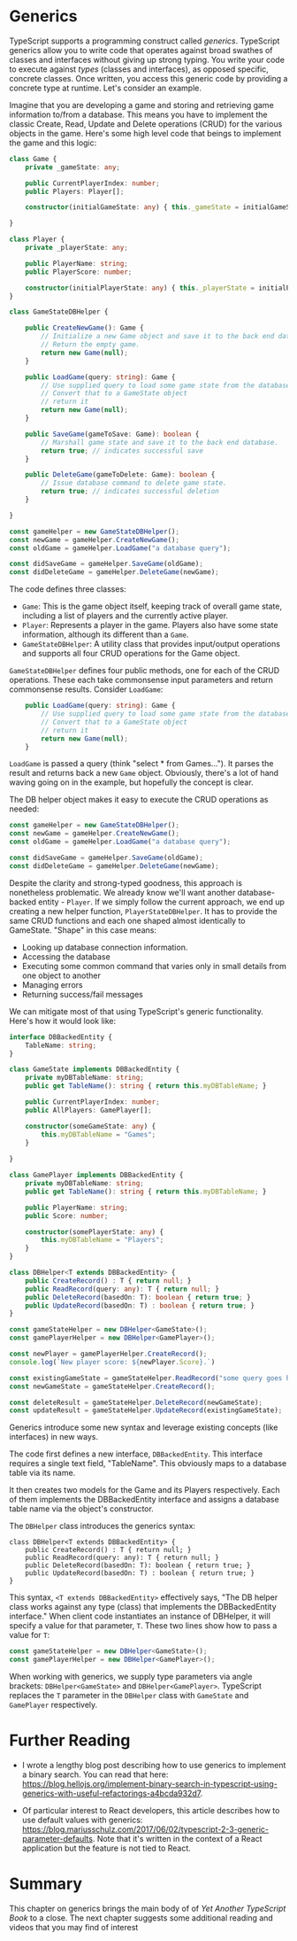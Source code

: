 # Generics

TypeScript supports a programming construct called *generics*. TypeScript generics allow you to write code that operates against broad swathes of classes and interfaces without giving up strong typing. You write your code to execute against *types* (classes and interfaces), as opposed specific, concrete classes. Once written, you access this generic code by providing a concrete type at runtime. Let's consider an example.

Imagine that you are developing a game and storing and retrieving game information to/from a database. This means you have to implement the classic Create, Read, Update and Delete operations (CRUD) for the various objects in the game. Here's some high level code that beings to implement the game and this logic:

```TypeScript
class Game {
    private _gameState: any;

    public CurrentPlayerIndex: number;
    public Players: Player[];

    constructor(initialGameState: any) { this._gameState = initialGameState;}

}

class Player {
    private _playerState: any;

    public PlayerName: string;
    public PlayerScore: number;

    constructor(initialPlayerState: any) { this._playerState = initialPlayerState; }
}

class GameStateDBHelper {

    public CreateNewGame(): Game {
        // Initialize a new Game object and save it to the back end database.
        // Return the empty game.
        return new Game(null);
    }

    public LoadGame(query: string): Game {
        // Use supplied query to load some game state from the database.
        // Convert that to a GameState object
        // return it
        return new Game(null);
    }

    public SaveGame(gameToSave: Game): boolean {
        // Marshall game state and save it to the back end database.
        return true; // indicates successful save
    }

    public DeleteGame(gameToDelete: Game): boolean {
        // Issue database command to delete game state.
        return true; // indicates successful deletion
    }

}

const gameHelper = new GameStateDBHelper();
const newGame = gameHelper.CreateNewGame();
const oldGame = gameHelper.LoadGame("a database query");

const didSaveGame = gameHelper.SaveGame(oldGame);
const didDeleteGame = gameHelper.DeleteGame(newGame);
```

The code defines three classes:
- `Game`: This is the game object itself, keeping track of overall game state, including a list of players and the currently active player.
- `Player`: Represents a player in the game. Players also have some state information, although its different than a `Game`.
- `GameStateDBHelper`: A utility class that provides input/output operations and supports all four CRUD operations for the Game object.

`GameStateDBHelper` defines four public methods, one for each of the CRUD operations. These each take commonsense input parameters and return commonsense results. Consider `LoadGame`: 

```TypeScript
    public LoadGame(query: string): Game {
        // Use supplied query to load some game state from the database.
        // Convert that to a GameState object
        // return it
        return new Game(null);
    }
```

`LoadGame` is passed a query (think "select * from Games..."). It parses the result and returns back a new `Game` object. Obviously, there's a lot of hand waving going on in the example, but hopefully the concept is clear.

The DB helper object makes it easy to execute the CRUD operations as needed:

```TypeScript
const gameHelper = new GameStateDBHelper();
const newGame = gameHelper.CreateNewGame();
const oldGame = gameHelper.LoadGame("a database query");

const didSaveGame = gameHelper.SaveGame(oldGame);
const didDeleteGame = gameHelper.DeleteGame(newGame);
```

Despite the clarity and strong-typed goodness, this approach is nonetheless problematic. We already know we'll want another database-backed entity - `Player`. If we simply follow the current approach, we end up creating a new helper function, `PlayerStateDBHelper`.  It has to provide the same CRUD functions and each one shaped almost identically to GameState. "Shape" in this case means:
- Looking up database connection information.
- Accessing the database
- Executing some common command that varies only in small details from one object to another
- Managing errors
- Returning success/fail messages

We can mitigate most of that using TypeScript's generic functionality. Here's how it would look like:

```TypeScript
interface DBBackedEntity {
    TableName: string;
}

class GameState implements DBBackedEntity {
    private myDBTableName: string;
    public get TableName(): string { return this.myDBTableName; }

    public CurrentPlayerIndex: number;
    public AllPlayers: GamePlayer[];

    constructor(someGameState: any) { 
        this.myDBTableName = "Games";
    }
    
}

class GamePlayer implements DBBackedEntity {
    private myDBTableName: string;
    public get TableName(): string { return this.myDBTableName; }

    public PlayerName: string;
    public Score: number;

    constructor(somePlayerState: any) { 
        this.myDBTableName = "Players";
    }
}

class DBHelper<T extends DBBackedEntity> {
    public CreateRecord() : T { return null; }
    public ReadRecord(query: any): T { return null; }
    public DeleteRecord(basedOn: T): boolean { return true; }
    public UpdateRecord(basedOn: T) : boolean { return true; }
}

const gameStateHelper = new DBHelper<GameState>();
const gamePlayerHelper = new DBHelper<GamePlayer>();

const newPlayer = gamePlayerHelper.CreateRecord();
console.log(`New player score: ${newPlayer.Score}.`)

const existingGameState = gameStateHelper.ReadRecord("some query goes here");
const newGameState = gameStateHelper.CreateRecord();

const deleteResult = gameStateHelper.DeleteRecord(newGameState);
const updateResult = gameStateHelper.UpdateRecord(existingGameState);
```

Generics introduce some new syntax and leverage existing concepts (like interfaces) in new ways. 

The code first defines a new interface, `DBBackedEntity`. This interface requires a single text field, "TableName". This obviously maps to a database table via its name.

It then creates two models for the Game and its Players respectively. Each of them implements the DBBackedEntity interface and assigns a database table name via the object's constructor.

The `DBHelper` class introduces the generics syntax:

```
class DBHelper<T extends DBBackedEntity> {
    public CreateRecord() : T { return null; }
    public ReadRecord(query: any): T { return null; }
    public DeleteRecord(basedOn: T): boolean { return true; }
    public UpdateRecord(basedOn: T) : boolean { return true; }
}
```

This syntax, `<T extends DBBackedEntity>` effectively says, "The DB helper class works against any type (class) that implements the DBBackedEntity interface."  When client code instantiates an instance of DBHelper, it will specify a value for that parameter, `T`. These two lines show how to pass a value for `T`:

```TypeScript
const gameStateHelper = new DBHelper<GameState>();
const gamePlayerHelper = new DBHelper<GamePlayer>();
```

When working with generics, we supply type parameters via angle brackets: `DBHelper<GameState>` and `DBHelper<GamePlayer>`. TypeScript replaces the `T` parameter in the `DBHelper` class with `GameState` and `GamePlayer` respectively. 

# Further Reading
- I wrote a lengthy blog post describing how to use generics to implement a binary search. You can read that here: https://blog.hellojs.org/implement-binary-search-in-typescript-using-generics-with-useful-refactorings-a4bcda932d7.

- Of particular interest to React developers, this article describes how to use default values with generics: https://blog.mariusschulz.com/2017/06/02/typescript-2-3-generic-parameter-defaults. Note that it's written in the context of a React application but the feature is not tied to React.

# Summary

This chapter on generics brings the main body of of _Yet Another TypeScript Book_ to a close. The next chapter suggests some additional reading and videos that you may find of interest 



